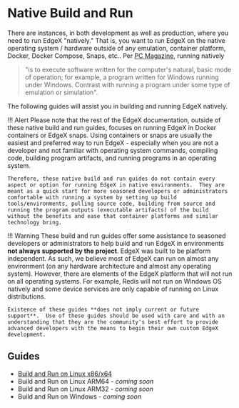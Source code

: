# Native Build and Run

There are instances, in both development as well as production, where you need to run EdgeX "natively."  That is, you want to run EdgeX on the native operating system / hardware outside of any emulation, container platform, Docker, Docker Compose, Snaps, etc..  Per [PC Magazine](https://www.pcmag.com/encyclopedia/term/run-native), running natively 

> "is to execute software written for the computer's natural, basic mode of operation; for example, a program written for Windows running under Windows. Contrast with running a program under some type of emulation or simulation".
>

The following guides will assist you in building and running EdgeX natively.

!!! Alert
    Please note that the rest of the EdgeX documentation, outside of these native build and run guides, focuses on running EdgeX in Docker containers or EdgeX snaps.  Using containers or snaps are usually the easiest and preferred way to run EdgeX - especially when you are not a developer and not familiar with operating system commands, compiling code, building program artifacts, and running programs in an operating system.  
    
    Therefore, these native build and run guides do not contain every aspect or option for running EdgeX in native environments.  They are meant as a quick start for more seasoned developers or administrators comfortable with running a system by setting up build tools/environments, pulling source code, building from source and running the program outputs (executable artifacts) of the build without the benefits and ease that container platforms and similar technology bring.

!!! Warning
    These build and run guides offer some assistance to seasoned developers or administrators to help build and run EdgeX in environments **not always supported by the project**.  EdgeX was built to be platform independent.  As such, we believe most of EdgeX can run on almost any environment (on any hardware architecture and almost any operating system).  However, there are elements of the EdgeX platform that will not run on all operating systems.  For example, Redis will not run on Windows OS natively and some device services are only capable of running on Linux distributions.
    
    Existence of these guides **does not imply current or future support**.  Use of these guides should be used with care and with an understanding that they are the community's best effort to provide advanced developers with the means to begin their own custom EdgeX development.

## Guides

- [Build and Run on Linux x86/x64](./Ch-BuildRunOnLinuxDistro.md)
- Build and Run on Linux ARM64 - *coming soon*
- Build and Run on Linux ARM32 - *coming soon*
- Build and Run on Windows - *coming soon*